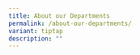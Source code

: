 ```yaml
---
title: About our Departments
permalink: /about-our-departments/
variant: tiptap
description: ""
---
```

<p></p>